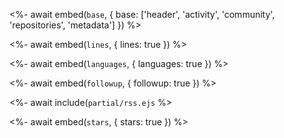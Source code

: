 <%- await embed(`base`, { base: ['header', 'activity', 'community', 'repositories', 'metadata'] }) %>

<%- await embed(`lines`, { lines: true }) %>

<%- await embed(`languages`, { languages: true }) %>

<%- await embed(`followup`, { followup: true }) %>

<%- await include(`partial/rss.ejs` %>

<%- await embed(`stars`, { stars: true }) %>
